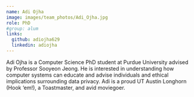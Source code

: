 ```yaml
---
name: Adi Ojha
image: images/team_photos/Adi_Ojha.jpg
role: PhD
#group: alum
links:
  github: adiojha629
  linkedin: adiojha
---
```


Adi Ojha is a Computer Science PhD student at Purdue University advised by Professor Sooyeon Jeong. He is interested in understanding how computer systems can educate and advise individuals and ethical implications surrounding data privacy. Adi is a proud UT Austin Longhorn (Hook ‘em!), a Toastmaster, and avid moviegoer. 